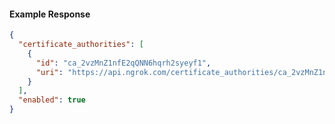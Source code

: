 <!-- Code generated for API Clients. DO NOT EDIT. -->
#### Example Response
```json
{
  "certificate_authorities": [
    {
      "id": "ca_2vzMnZ1nfE2qQNN6hqrh2syeyf1",
      "uri": "https://api.ngrok.com/certificate_authorities/ca_2vzMnZ1nfE2qQNN6hqrh2syeyf1"
    }
  ],
  "enabled": true
}
